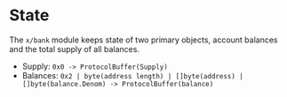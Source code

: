 <!--
order: 1
-->

# State

The `x/bank` module keeps state of two primary objects, account balances and the
total supply of all balances.

- Supply: `0x0 -> ProtocolBuffer(Supply)`
- Balances: `0x2 | byte(address length) | []byte(address) | []byte(balance.Denom) -> ProtocolBuffer(balance)`
